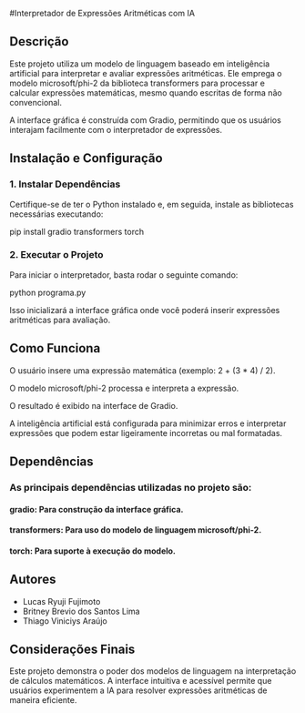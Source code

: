 #Interpretador de Expressões Aritméticas com IA

## Descrição

Este projeto utiliza um modelo de linguagem baseado em inteligência artificial para interpretar e avaliar expressões aritméticas. Ele emprega o modelo microsoft/phi-2 da biblioteca transformers para processar e calcular expressões matemáticas, mesmo quando escritas de forma não convencional.

A interface gráfica é construída com Gradio, permitindo que os usuários interajam facilmente com o interpretador de expressões.

## Instalação e Configuração

### 1. Instalar Dependências

Certifique-se de ter o Python instalado e, em seguida, instale as bibliotecas necessárias executando:

pip install gradio transformers torch

### 2. Executar o Projeto

Para iniciar o interpretador, basta rodar o seguinte comando:

python programa.py

Isso inicializará a interface gráfica onde você poderá inserir expressões aritméticas para avaliação.

## Como Funciona

O usuário insere uma expressão matemática (exemplo: 2 + (3 * 4) / 2).

O modelo microsoft/phi-2 processa e interpreta a expressão.

O resultado é exibido na interface de Gradio.

A inteligência artificial está configurada para minimizar erros e interpretar expressões que podem estar ligeiramente incorretas ou mal formatadas.

## Dependências

### As principais dependências utilizadas no projeto são:

#### gradio: Para construção da interface gráfica.

#### transformers: Para uso do modelo de linguagem microsoft/phi-2.

#### torch: Para suporte à execução do modelo.

## Autores

- Lucas Ryuji Fujimoto
- Britney Brevio dos Santos Lima
- Thiago Viniciys Araújo

## Considerações Finais

Este projeto demonstra o poder dos modelos de linguagem na interpretação de cálculos matemáticos. A interface intuitiva e acessível permite que usuários experimentem a IA para resolver expressões aritméticas de maneira eficiente.
